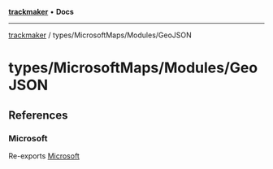 [**trackmaker**](../../../README.md) • **Docs**

***

[trackmaker](../../../modules.md) / types/MicrosoftMaps/Modules/GeoJSON

# types/MicrosoftMaps/Modules/GeoJSON

## References

### Microsoft

Re-exports [Microsoft](../ConfigurationDrivenMaps/namespaces/Microsoft/README.md)
